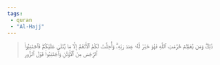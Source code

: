 ```yaml
---
tags: 
 - quran 
 - "Al-Hajj"
---
```


> ذَٰلِكَۖ وَمَن يُعَظِّمۡ حُرُمَٰتِ ٱللَّهِ فَهُوَ خَيۡرٞ لَّهُۥ عِندَ رَبِّهِۦۗ وَأُحِلَّتۡ لَكُمُ ٱلۡأَنۡعَٰمُ إِلَّا مَا يُتۡلَىٰ عَلَيۡكُمۡۖ فَٱجۡتَنِبُواْ ٱلرِّجۡسَ مِنَ ٱلۡأَوۡثَٰنِ وَٱجۡتَنِبُواْ قَوۡلَ ٱلزُّورِ
